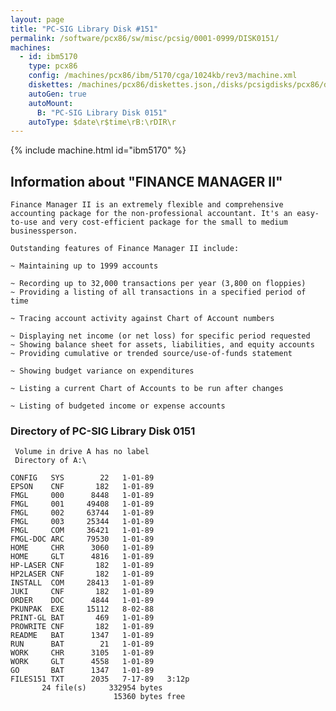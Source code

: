 ```yaml
---
layout: page
title: "PC-SIG Library Disk #151"
permalink: /software/pcx86/sw/misc/pcsig/0001-0999/DISK0151/
machines:
  - id: ibm5170
    type: pcx86
    config: /machines/pcx86/ibm/5170/cga/1024kb/rev3/machine.xml
    diskettes: /machines/pcx86/diskettes.json,/disks/pcsigdisks/pcx86/diskettes.json
    autoGen: true
    autoMount:
      B: "PC-SIG Library Disk 0151"
    autoType: $date\r$time\rB:\rDIR\r
---
```


{% include machine.html id="ibm5170" %}

## Information about "FINANCE MANAGER II"

    Finance Manager II is an extremely flexible and comprehensive
    accounting package for the non-professional accountant. It's an easy-
    to-use and very cost-efficient package for the small to medium
    businessperson.
    
    Outstanding features of Finance Manager II include:
    
    ~ Maintaining up to 1999 accounts
    
    ~ Recording up to 32,000 transactions per year (3,800 on floppies)
    ~ Providing a listing of all transactions in a specified period of time
    
    ~ Tracing account activity against Chart of Account numbers
    
    ~ Displaying net income (or net loss) for specific period requested
    ~ Showing balance sheet for assets, liabilities, and equity accounts
    ~ Providing cumulative or trended source/use-of-funds statement
    
    ~ Showing budget variance on expenditures
    
    ~ Listing a current Chart of Accounts to be run after changes
    
    ~ Listing of budgeted income or expense accounts

### Directory of PC-SIG Library Disk 0151

     Volume in drive A has no label
     Directory of A:\

    CONFIG   SYS        22   1-01-89
    EPSON    CNF       182   1-01-89
    FMGL     000      8448   1-01-89
    FMGL     001     49408   1-01-89
    FMGL     002     63744   1-01-89
    FMGL     003     25344   1-01-89
    FMGL     COM     36421   1-01-89
    FMGL-DOC ARC     79530   1-01-89
    HOME     CHR      3060   1-01-89
    HOME     GLT      4816   1-01-89
    HP-LASER CNF       182   1-01-89
    HP2LASER CNF       182   1-01-89
    INSTALL  COM     28413   1-01-89
    JUKI     CNF       182   1-01-89
    ORDER    DOC      4844   1-01-89
    PKUNPAK  EXE     15112   8-02-88
    PRINT-GL BAT       469   1-01-89
    PROWRITE CNF       182   1-01-89
    README   BAT      1347   1-01-89
    RUN      BAT        21   1-01-89
    WORK     CHR      3105   1-01-89
    WORK     GLT      4558   1-01-89
    GO       BAT      1347   1-01-89
    FILES151 TXT      2035   7-17-89   3:12p
           24 file(s)     332954 bytes
                           15360 bytes free
